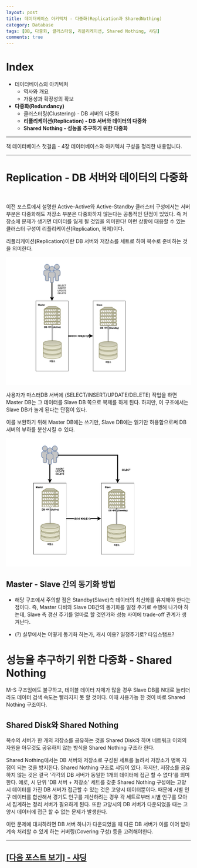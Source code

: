 ```yaml
---
layout: post
title: 데이터베이스 아키텍처 - 다중화(Replication과 SharedNothing)
category: Database
tags: [DB, 다중화, 클러스터링, 리플리케이션, Shared Nothing, 샤딩]
comments: true
---
```


# Index

- 데이터베이스의 아키텍처
  - 역사와 개요
  - 가용성과 확장성의 확보
- **다중화(Redundancy)**
  - 클러스터링(Clustering) - DB 서버의 다중화
  - **리플리케이션(Replication) - DB 서버와 데이터의 다중화**
  - **Shared Nothing - 성능을 추구하기 위한 다중화**

---

책 데이터베이스 첫걸음 - 4장 데이터베이스와 아키텍처 구성을 정리한 내용입니다.

---

# Replication - DB 서버와 데이터의 다중화

<br>

이전 포스트에서 설명한 Active-Active와 Active-Standby 클러스터 구성에서는 서버 부분은 다중화해도 저장소 부분은 다중화하지 않는다는 공통적인 단점이 있었다.
즉 저장소에 문제가 생기면 데이터를 잃게 될 것임을 의미한다! 이런 상황에 대응할 수 있는 클러스터 구성이 리플리케이션(Replication, 복제)이다.

리플리케이션(Replication)이란 DB 서버와 저장소를 세트로 하여 복수로 준비하는 것을 의미한다.

![alt text](/public/img/archi/db_replication_basic.png "리플리케이션은 데이터를 복제한다")

사용자가 마스터DB 서버에 (SELECT/INSERT/UPDATE/DELETE) 작업을 하면 Master DB는 그 데이터를 Slave DB 쪽으로 복제를 하게 된다. 하지만, 이 구조에서는 Slave DB가 놀게 된다는 단점이 있다.

이를 보완하기 위해 Master DB에는 쓰기만, Slave DB에는 읽기만 허용함으로써 DB 서버의 부하를 분산시킬 수 있다.

![alt text](/public/img/archi/db_replication_m_s.png "M에서는 쓰기만, S에서는 읽기만")

## Master - Slave 간의 동기화 방법

- 해당 구조에서 주의할 점은 Standby(Slave)측 데이터의 최신화를 유지해야 한다는 점이다. 즉, Master 디비와 Slave DB간의 동기화를 일정 주기로 수행해 나가야 하는데, Slave 측 갱신 주기를 얼마로 할 것인가와 성능 사이에 trade-off 관계가 생겨난다.

- (?) 실무에서는 어떻게 동기화 하는가, 캐시 이용? 일정주기로? 타임스탬프?

# 성능을 추구하기 위한 다중화 - Shared Nothing

M-S 구조임에도 불구하고, 테이블 데이터 자체가 많을 경우 Slave DB를 N대로 늘리더라도 데이터 검색 속도는 빨라지지 못 할 것이다. 이때 사용가능 한 것이 바로 Shared Nothing 구조이다.

## Shared Disk와 Shared Nothing

복수의 서버가 한 개의 저장소를 공유하는 것을 Shared Disk라 하며 네트워크 이외의 자원을 아무것도 공유하지 않는 방식을 Shared Nothing 구조라 한다.

Shared Nothing에서는 DB 서버와 저장소로 구성된 세트를 늘려서 저장소가 병목 지점이 되는 것을 방지한다. Shared Nothing 구조로 샤딩이 있다. 하지만, 저장소를 공유하지 않는 것은 결국 '각각의 DB 서버가 동일한 1개의 데이터에 접근 할 수 없다'를 의미한다. 예로, 시 단위 'DB 서버 + 저장소' 세트를 갖춘 Shared Nothing 구성에는 고양시 데이터를 가진 DB 서버가 접근할 수 있는 것은 고양시 데이터뿐이다. 때문에 시별 인구 데이터를 합산해서 경기도 인구를 계산하려는 경우 각 세트로부터 시별 인구를 모아서 집계하는 정리 서버가 필요하게 된다. 또한 고양시의 DB 서버가 다운되었을 때는 고양시 데이터에 접근 할 수 없는 문제가 발생한다.

이런 문제에 대처하려면 DB 서버 하나가 다운되었을 때 다른 DB 서버가 이를 이어 받아 계속 처리할 수 있게 하는 커버링(Covering 구성) 등을 고려해야한다.

---

## [[다음 포스트 보기] - 샤딩](https://yjna2316.github.io/database/2020/12/13/Sharding/)
